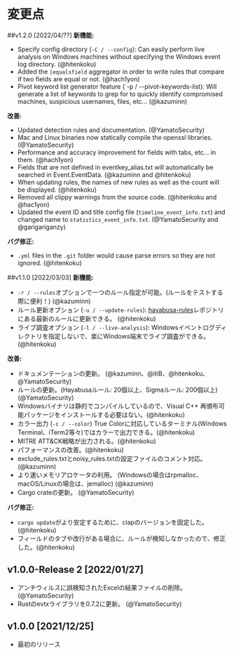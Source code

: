 # 変更点

##v1.2.0 [2022/04/??]
**新機能:**
- Specify config directory (`-C / --config`): Can easily perform live analysis on Windows machines without specifying the Windows event log directory. (@hitenkoku) 
- Added the `|equalsfield` aggregator in order to write rules that compare if two fields are equal or not. (@hach1yon)
- Pivot keyword list generator feature (`-p / --pivot-keywords-list): Will generate a list of keywords to grep for to quickly identify compromised machines, suspicious usernames, files, etc... (@kazuminn)

**改善:**
- Updated detection rules and documentation. (@YamatoSecurity)
- Mac and Linux binaries now statically compile the openssl libraries. (@YamatoSecurity)
- Performance and accuracy improvement for fields with tabs, etc... in them. (@hach1yon)
- Fields that are not defined in eventkey_alias.txt will automatically be searched in Event.EventData. (@kazuminn and @hitenkoku)
- When updating rules, the names of new rules as well as the count will be displayed. (@hitenkoku)
- Removed all clippy warnings from the source code. (@hitenkoku and @hac1yon)
- Updated the event ID and title config file (`timeline_event_info.txt`) and changed name to `statistics_event_info.txt`. (@YamatoSecurity and @garigariganzy)

**バグ修正:**
- `.yml` files in the `.git` folder would cause parse errors so they are not ignored. (@hitenkoku)

##v1.1.0 [2022/03/03]
**新機能:**
- `-r / --rules`オプションで一つのルール指定が可能。(ルールをテストする際に便利！) (@kazuminn)
- ルール更新オプション (`-u / --update-rules`): [hayabusa-rules](https://github.com/Yamato-Security/hayabusa-rules)レポジトリにある最新のルールに更新できる。 (@hitenkoku)
- ライブ調査オプション (`-l / --live-analysis`): Windowsイベントログディレクトリを指定しないで、楽にWindows端末でライブ調査ができる。(@hitenkoku) 

**改善:**
- ドキュメンテーションの更新。 (@kazuminn、@itiB、@hitenkoku、@YamatoSecurity)
- ルールの更新。(Hayabusaルール: 20個以上、Sigmaルール: 200個以上) (@YamatoSecurity)
- Windowsバイナリは静的でコンパイルしているので、Visual C++ 再頒布可能パッケージをインストールする必要はない。(@hitenkoku)
- カラー出力 (`-c / --color`) True Colorに対応しているターミナル(Windows Terminal、iTerm2等々)ではカラーで出力できる。(@hitenkoku)
- MITRE ATT&CK戦略が出力される。(@hitenkoku)
- パフォーマンスの改善。(@hitenkoku)
- exclude_rules.txtとnoisy_rules.txtの設定ファイルのコメント対応。(@kazuminn)
- より速いメモリアロケータの利用。 (Windowsの場合はrpmalloc、macOS/Linuxの場合は、jemalloc) (@kazuminn)
- Cargo crateの更新。 (@YamatoSecurity)

**バグ修正:**
- `cargo update`がより安定するために、clapのバージョンを固定した。(@hitenkoku)
- フィールドのタブや改行がある場合に、ルールが検知しなかったので、修正した。(@hitenkoku)

## v1.0.0-Release 2 [2022/01/27]
- アンチウィルスに誤検知されたExcelの結果ファイルの削除。(@YamatoSecurity)
- Rustのevtxライブラリを0.7.2に更新。 (@YamatoSecurity)

## v1.0.0 [2021/12/25]
- 最初のリリース
